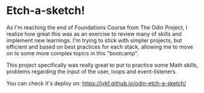 # Etch-a-sketch!

As I'm reaching the end of Foundations Course from The Odin Project, I realize how great this was as an exercise to review many of skills and implement new learnings. I'm trying to stick with simpler projects, but efficient and based on best practices for each stack, allowing me to move on to some more complex topics in this "bootcamp".

This project specifically was really great to put to practice some Math skills, problems regarding the input of the user, loops and event-listeners.

You can check it's deploy on: https://jvkf.github.io/odin-etch-a-sketch/
